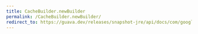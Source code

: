 ```yaml
---
title: CacheBuilder.newBuilder
permalink: /CacheBuilder.newBuilder/
redirect_to: https://guava.dev/releases/snapshot-jre/api/docs/com/google/common/cache/CacheBuilder.html#newBuilder--
---
```

